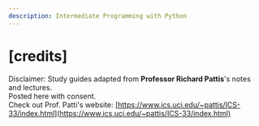 ```yaml
---
description: Intermediate Programming with Python
---
```


# \[credits\]

Disclaimer: Study guides adapted from **Professor Richard Pattis**'s notes and lectures.   
Posted here with consent.  
Check out Prof. Patti's website: [https://www.ics.uci.edu/~pattis/ICS-33/index.html](https://www.ics.uci.edu/~pattis/ICS-33/index.html)

